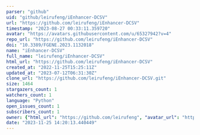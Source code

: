 ```yaml
---
parser: "github"
uid: "github/leirufeng/iEnhancer-DCSV"
url: "https://github.com/leirufeng/iEnhancer-DCSV"
timestamp: "2023-08-27 00:33:11.359720"
avatar: "https://avatars.githubusercontent.com/u/65327942?v=4"
repo_url: "https://github.com/leirufeng/iEnhancer-DCSV"
doi: "10.3389/FGENE.2023.1132018"
name: "iEnhancer-DCSV"
full_name: "leirufeng/iEnhancer-DCSV"
html_url: "https://github.com/leirufeng/iEnhancer-DCSV"
created_at: "2022-11-25T15:25:11Z"
updated_at: "2023-07-12T06:31:30Z"
clone_url: "https://github.com/leirufeng/iEnhancer-DCSV.git"
size: 1464
stargazers_count: 1
watchers_count: 1
language: "Python"
open_issues_count: 1
subscribers_count: 1
owner: {"html_url": "https://github.com/leirufeng", "avatar_url": "https://avatars.githubusercontent.com/u/65327942?v=4", "login": "leirufeng", "type": "User"}
date: "2023-11-25 14:20:13.440449"
---
```


